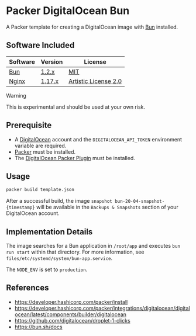 # Packer DigitalOcean Bun

A Packer template for creating a DigitalOcean image with [Bun][1] installed.


## Software Included

| Software    | Version     | License |
| ---         | ---         | ---     |
| [Bun][1]    | [1.2.x][2]  | [MIT][3] |
| [Nginx][4]  | [1.17.x][5] | [Artistic License 2.0][6] |

> [!WARNING]
> This is experimental and should be used at your own risk.


## Prerequisite

- A [DigitalOcean][21] account and the `DIGITALOCEAN_API_TOKEN` environment variable are required.
- [Packer](https://developer.hashicorp.com/packer) must be installed.
- The [DigitalOcean Packer Plugin](https://developer.hashicorp.com/packer/integrations/digitalocean/digitalocean) must be installed.


## Usage

```sh
packer build template.json
```

After a successful build, the image `snapshot bun-20-04-snapshot-{timestamp}` will be available in the `Backups & Snapshots` section of your DigitalOcean account.

## Implementation Details

The image searches for a Bun application in `/root/app` and executes `bun run start` within that directory. For more information, see 
`files/etc/systemd/system/bun-app.service`.

The `NODE_ENV` is set to `production`.

## References

- https://developer.hashicorp.com/packer/install
- https://developer.hashicorp.com/packer/integrations/digitalocean/digitalocean/latest/components/builder/digitalocean
- https://github.com/digitalocean/droplet-1-clicks
- https://bun.sh/docs

[1]: https://bun.sh
[2]: https://github.com/oven-sh/bun/releases
[3]: https://github.com/oven-sh/bun/blob/main/LICENSE
[4]: https://nginx.org
[5]: https://packages.ubuntu.com/focal/nginx
[6]: https://www.npmjs.com/policies/npm-license


[21]: https://cloud.digitalocean.com/login
